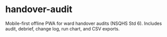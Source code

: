 # handover-audit
Mobile-first offline PWA for ward handover audits (NSQHS Std 6). Includes audit, debrief, change log, run chart, and CSV exports.
